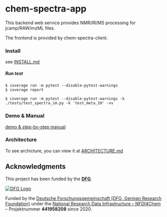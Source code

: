 # chem-spectra-app

This backend web service provides NMR/IR/MS processing for jcamp/RAW/mzML files.

The frontend is provided by chem-spectra-client.

### Install

see [INSTALL.md][INSTALL]


##### Run test

```
$ coverage run -m pytest --disable-pytest-warnings
$ coverage report

$ coverage run -m pytest --disable-pytest-warnings -k ./tests/test_spectra_im.py -k 'test_meta_1H' -vv
```

### Demo & Manual

[demo & step-by-step manual](https://github.com/ComPlat/react-spectra-editor/blob/master/DEMO_MANUAL.md)


### Architecture
To see archicture, you can view it at [ARCHITECTURE.md](./docs/ARCHITECTURE.md)


## Acknowledgments

This project has been funded by the **[DFG]**.

[![DFG Logo]][DFG]


Funded by the [Deutsche Forschungsgemeinschaft (DFG, German Research Foundation)](https://www.dfg.de/) under the [National Research Data Infrastructure – NFDI4Chem](https://nfdi4chem.de/) – Projektnummer **441958208** since 2020.


[DFG]: https://www.dfg.de/en/
[DFG Logo]: https://www.dfg.de/zentralablage/bilder/service/logos_corporate_design/logo_negativ_267.png
[LICENSE]: LICENSE
[INSTALL]: INSTALL.md
